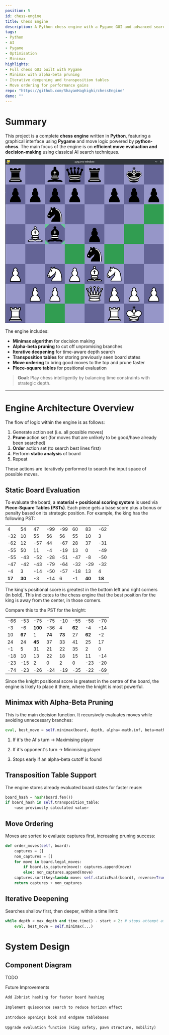 ```yaml
---
position: 5
id: chess-engine
title: Chess Engine
description: A Python chess engine with a Pygame GUI and advanced search optimisations.
tags:
- Python
- AI
- Pygame
- Optimisation
- Minimax
highlights:
- Full chess GUI built with Pygame
- Minimax with alpha-beta pruning
- Iterative deepening and transposition tables
- Move ordering for performance gains
repo: "https://github.com/ShayanHaghighi/chessEngine"
demo: ""
---
```


# Summary
This project is a complete **chess engine** written in **Python**, featuring a graphical interface using **Pygame** and move logic powered by **python-chess**. The main focus of the engine is on **efficient move evaluation and decision-making** using classical AI search techniques.

![Example board state](images/chess.png)

The engine includes:
- **Minimax algorithm** for decision making
- **Alpha-beta pruning** to cut off unpromising branches
- **Iterative deepening** for time-aware depth search
- **Transposition tables** for storing previously seen board states
- **Move ordering** to bring good moves to the top and prune faster
- **Piece-square tables** for positional evaluation

> **Goal:** Play chess intelligently by balancing time constraints with strategic depth.

---


# Engine Architecture Overview

The flow of logic within the engine is as follows:

1. Generate action set (i.e. all possible moves)
2. **Prune** action set (for moves that are unlikely to be good/have already been searched)
3. **Order** action set (to search best lines first)
4. Perform **static analysis** of board
5. Repeat

These actions are iteratively performed to search the input space of possible moves.

## Static Board Evaluation
To evaluate the board, a **material + positional scoring system** is used via **Piece-Square Tables (PSTs)**. Each piece gets a base score plus a bonus or penalty based on its strategic position. For example, the king has the following PST:

|        |        |     |     |     |     |        |        |
|--------|--------|-----|-----|-----|-----|--------|--------|
| 4      | 54     | 47  | -99 | -99 | 60  | 83     | -62    |
| -32    | 10     | 55  | 56  | 56  | 55  | 10     | 3      |
| -62    | 12     | -57 | 44  | -67 | 28  | 37     | -31    |
| -55    | 50     | 11  | -4  | -19 | 13  | 0      | -49    |
| -55    | -43    | -52 | -28 | -51 | -47 | -8     | -50    |
| -47    | -42    | -43 | -79 | -64 | -32 | -29    | -32    |
| -4     | 3      | -14 | -50 | -57 | -18 | 13     | 4      |
| **17** | **30** | -3  | -14 | 6   | -1  | **40** | **18** |

The king's positional score is greatest in the bottom left and right corners (in bold). This indicates to the chess engine that the best position for the king is away from the center, in those corners.

Compare this to the PST for the knight:

|     |        |         |        |        |        |        |     |
|-----|--------|---------|--------|--------|--------|--------|-----|
| -66 | -53    | -75     | -75    | -10    | -55    | -58    | -70 |
| -3  | -6     | **100** | -36    | 4      | **62** | -4     | -14 |
| 10  | **67** | 1       | **74** | **73** | 27     | **62** | -2  |
| 24  | 24     | **45**  | 37     | 33     | 41     | 25     | 17  |
| -1  | 5      | 31      | 21     | 22     | 35     | 2      | 0   |
| -18 | 10     | 13      | 22     | 18     | 15     | 11     | -14 |
| -23 | -15    | 2       | 0      | 2      | 0      | -23    | -20 |
| -74 | -23    | -26     | -24    | -19    | -35    | -22    | -69 |

Since the knight positional score is greatest in the centre of the board, the engine is likely to place it there, where the knight is most powerful.

## Minimax with Alpha-Beta Pruning

This is the main decision function. It recursively evaluates moves while avoiding unnecessary branches:

```python
eval, best_move = self.minimax(board, depth, alpha=-math.inf, beta=math.inf, maximisingPlayer)
```

1. If it's the AI's turn → Maximising player

2. If it's opponent's turn → Minimising player

3. Stops early if an alpha-beta cutoff is found

## Transposition Table Support

The engine stores already evaluated board states for faster reuse:
```python
board_hash = hash(board.fen())
if board_hash in self.transposition_table:
    <use previously calculated value>
```

## Move Ordering

Moves are sorted to evaluate captures first, increasing pruning success:

```python
def order_moves(self, board):
    captures = []
    non_captures = []
    for move in board.legal_moves:
        if board.is_capture(move): captures.append(move)
        else: non_captures.append(move)
    captures.sort(key=lambda move: self.staticEval(board), reverse=True)
    return captures + non_captures
```


## Iterative Deepening

Searches shallow first, then deeper, within a time limit:

```python
while depth < max_depth and time.time() - start < 2: # stops attempt after 2 seconds
    eval, best_move = self.minimax(...)
```

# System Design
## Component Diagram

TODO

Future Improvements

    Add Zobrist hashing for faster board hashing

    Implement quiescence search to reduce horizon effect

    Introduce openings book and endgame tablebases

    Upgrade evaluation function (king safety, pawn structure, mobility)